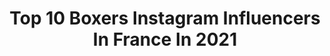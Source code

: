 ---
title: Top 10 Boxers Instagram Influencers In France In 2021
description: >-
  Find top boxers Instagram influencers in France in 2021. Most popular hashtags: #boxing #boxeo #fight.
platform: Instagram
hits: 55
text_top: See the best Instagram accounts on inBeat.
text_bottom: inBeat holds 55 Instagram influencers like this in France for you to pitch.
profiles:
  - username: "ninacherryoff"
    fullname: >-
      T H A N I N A  C H E R R Y
    bio: >-
      📍 #dubai 🎥 Tiktok:NINACHERRYOFF( +600k) 💼 #entrepreneure & #mannequin 🥊 FRENCH CHAMPION BOXER 🥊 🍒 #mode #sport #voyage
    location: "France"
    followers: 110660
    engagement: 538
    commentsToLikes: 0.014289
    id: ck14il5q5fyg00i192iqrftz8
    verified: false
    hashtags: "#weekend, #montpellier, #ninacherryoff, #drone"
  - username: "virgil_les_anges_12"
    fullname: >-
      Virgil Delcamp (LesAnges12) ❤️
    bio: >-
      👻vdelcamp20 📩partenariat ➡️virgil.events@gmail.com 🥊 Boxer / Influencer
    location: "France"
    followers: 413505
    engagement: 247
    commentsToLikes: 0.009877
    id: ck0w6a4257lbl0i19hyn5hzdu
    verified: false
    hashtags: "#natural, #lille, #photography, #lesanges12"
  - username: "icejetaime"
    fullname: >-
      ice | boxer dog in Paris
    bio: >-
      ❤️|We bring Boxers into peoples hearts 🐶|Her name is ice, my name is @icemecri 🎂|December 2, 2019 ✨|Paris, France
    location: "France"
    followers: 7283
    engagement: 1713
    commentsToLikes: 0.035910
    id: ck9wehvyskce40j78zg37allc
    verified: false
    hashtags: ""
  - username: "charlesfrankham1"
    fullname: >-
      CHARLES_FRANKHAM
    bio: >-
      Euro🥇Commonwealth🥇 world🥉12 National titles professional boxer with @matchroomboxing 2 and 0 with 1 ko sign with @eddiehearn
    location: "France"
    followers: 21246
    engagement: 380
    commentsToLikes: 0.031079
    id: ck0uerh31lywf0i19dwue820s
    verified: true
    hashtags: ""
  - username: "souleycissokho"
    fullname: >-
      Souleymane Cissokho
    bio: >-
      ⏺️Olympic Medalist🏅#RIO2016 ⏺️Pro Boxer #TeamCissokho 🇸🇳 🇫🇷 🇺🇸 @underarmourfr Athlete #Iwill 💍
    location: "France"
    followers: 88903
    engagement: 388
    commentsToLikes: 0.015781
    id: ck0w4dmr8y2ao0i19urvjhlr8
    verified: true
    hashtags: "#theonlywayisthrough, #boxing, #science, #teamcissokho"
  - username: "mekhaled_elhem69"
    fullname: >-
      Elhem « Diamond »Mekhaled
    bio: >-
      📍Lyon / France 🇫🇷 💎Diamond boxer 🥊 🥊 14W💥2 KO 🏆WBC World Champ intérim 🔰 🥇EBU Champ + 3 x FRANCE Champ Determination🔷ambitious🔷solid mentally
    location: "France"
    followers: 11339
    engagement: 381
    commentsToLikes: 0.029078
    id: ck6tvs8scnzdr0j71hfy5mmin
    verified: false
    hashtags: "#showtime, #boxinghype, #boxingmotivation, #boxingworkout"
  - username: "yurik_ozmanyan_mamedov"
    fullname: >-
      DON’T BE SORRY BE CAREFUL™️
    bio: >-
      🧿Founder of @dontbesorrybecareful @dbsbc_foundation @wadam_ivry 🥊Professional Boxer 12-1 🏆WBA FC champion🌎 🏆US Boxing Federation champion🇺🇸 #10🇫🇷
    location: "France"
    followers: 29780
    engagement: 349
    commentsToLikes: 0.024508
    id: ck0u0rf0luprz0i19h6axdy9t
    verified: false
    hashtags: "#noexcuses, #training, #yazidi, #4pointboxing"
  - username: "jkitoubilel"
    fullname: >-
      Bilel Jkitou
    bio: >-
      Boxer🥊 4xChampWBC 14-0🤷🏽‍♂️Pour les Sceptiques Je ne fait que m’échauffer / Bien Ou Foie ?! Contact: Ridajkitou@gmail.com #ALaFinJeVousExpliquerai💍
    location: "France"
    followers: 164461
    engagement: 375
    commentsToLikes: 0.008544
    id: ck6tjyd2v3n7h0j71l09kvao8
    verified: true
    hashtags: "#alafin, #motivation, #morningroutine, #bienoufoie"
  - username: "arsen_feroz"
    fullname: >-
      Arsen’’FEROZ’’Goulamirian
    bio: >-
      🥊 Professionnal Boxer 🥊 WBA Cruiserweight World Champion 🌎 Team @univentboxing Promotion 🇫🇷 🌍 🇦🇲 📍Los Angeles, CA
    location: "France"
    followers: 26159
    engagement: 659
    commentsToLikes: 0.015580
    id: ck6tyibsv3waa0j71wzr8cwnq
    verified: true
    hashtags: "#boxer, #armeniastrong, #family, #champions"
  - username: "mohamed_the_problem_mimoune"
    fullname: >-
      Mohamed Mimoune Officiel
    bio: >-
      Superlightweight Boxer🥊 🇫🇷 |IBO WORLD CHAMPIONS/Champion EBU & UE 🇪🇺|french @footkornertoulouse @footkorner/Athléte:@myproteinfr. Code:MIMOUNE -38%
    location: "France"
    followers: 23105
    engagement: 395
    commentsToLikes: 0.043456
    id: ck5zkpy79jxze0i14frf9xv40
    verified: true
    hashtags: "#world, #robbery, #vol, #fight"
---